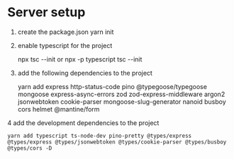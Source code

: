 # Server setup

1.  create the package.json
    yarn init

2.  enable typescript for the project

    npx tsc --init
    or
    npx -p typescript tsc --init

3.  add the following dependencies to the project

    yarn add express http-status-code pino
    @typegoose/typegoose mongoose express-async-errors zod zod-express-middleware argon2 jsonwebtoken cookie-parser mongoose-slug-generator nanoid busboy cors helmet @mantine/form

4 add the development dependencies to the project

    yarn add typescript ts-node-dev pino-pretty @types/express @types/express @types/jsonwebtoken @types/cookie-parser @types/busboy @types/cors -D
